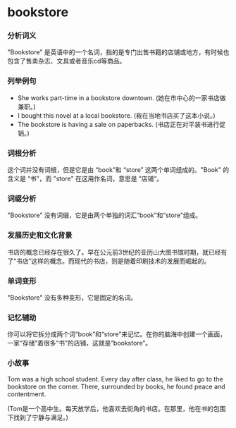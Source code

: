 # bookstore

### 分析词义

  

"Bookstore" 是英语中的一个名词，指的是专门出售书籍的店铺或地方，有时候也包含了售卖杂志、文具或者音乐cd等商品。

  

### 列举例句

  

*   She works part-time in a bookstore downtown. (她在市中心的一家书店做兼职。)
*   I bought this novel at a local bookstore. (我在当地书店买了这本小说。)
*   The bookstore is having a sale on paperbacks. (书店正在对平装书进行促销。)

  

### 词根分析

  

这个词并没有词根，但是它是由 “book”和 “store” 这两个单词组成的。"Book" 的含义是 “书”，而 "store" 在这用作名词，意思是 ”店铺“。

  

### 词缀分析

  

"Bookstore" 没有词缀，它是由两个单独的词汇“book”和“store”组成。

  

### 发展历史和文化背景

  

书店的概念已经存在很久了。早在公元前3世纪的亚历山大图书馆时期，就已经有了“书店”这样的概念。而现代的书店，则是随着印刷技术的发展而崛起的。

  

### 单词变形

  

"Bookstore" 没有多种变形，它是固定的名词。

  

### 记忆辅助

  

你可以将它拆分成两个词“book”和“store”来记忆。在你的脑海中创建一个画面，一家“存储”着很多“书”的店铺，这就是“bookstore”。

  

### 小故事

  

Tom was a high school student. Every day after class, he liked to go to the bookstore on the corner. There, surrounded by books, he found peace and contentment.

  

(Tom是一个高中生。每天放学后，他喜欢去街角的书店。在那里，他在书的包围下找到了宁静与满足。)
